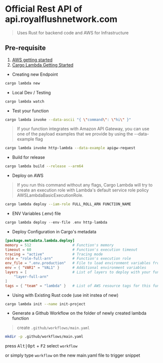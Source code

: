 # Official Rest API of api.royalflushnetwork.com

> Uses Rust for backend code and AWS for Infrastructure

## Pre-requisite
1. [AWS getting started](https://docs.aws.amazon.com/sdk-for-rust/latest/dg/getting-started.html)
2. [Cargo Lambda Getting Started](https://www.cargo-lambda.info/guide/getting-started.html)

- Creating new Endpoint

```sh
cargo lambda new
```

- Local Dev / Testing

```sh
cargo lambda watch
```

- Test your function

```sh
cargo lambda invoke --data-ascii "{ \"command\": \"hi\" }"
```

> If your function integrates with Amazon API Gateway, you can use one of the payload examples that we provide by using the --data-example flag

```sh
cargo lambda invoke http-lambda --data-example apigw-request
```

- Build for release

```sh
cargo lambda build --release --arm64
```

- Deploy on AWS

> If you run this command without any flags, Cargo Lambda will try to create an execution role with Lambda's default service role policy AWSLambdaBasicExecutionRole.

```sh
cargo lambda deploy --iam-role FULL_ROLL_ARN FUNCTION_NAME
```

- ENV Variables (.env) file

```rs
cargo lambda deploy --env-file .env http-lambda
```

- Deploy Configuration in Cargo's metadata

```toml
[package.metadata.lambda.deploy]
memory = 512                   # Function's memory
timeout = 60                   # Function's execution timeout
tracing = "active"             # Tracing mode
role = "role-full-arn"         # Function's execution role
env_file = ".env.production"   # File to load environment variables from
env = { "VAR1" = "VAL1" }      # Additional environment variables
layers = [                     # List of layers to deploy with your function
    "layer-full-arn"
]
tags = { "team" = "lambda" }   # List of AWS resource tags for this function
```

- Using with Existing Rust code (use init instea of new)
```sh
cargo lambda init --name init-project
```

- Generate a Github Workflow on the folder of newly created lambda function

> create `.github/workflows/main.yaml`

```sh
mkdir -p .github/workflows/main.yaml
```

 press <kbd>Alt|Opt</kbd> + <kbd>F2</kbd> select  `workflow`

 or simply type `workflow` on the new main.yaml file to trigger snippet


